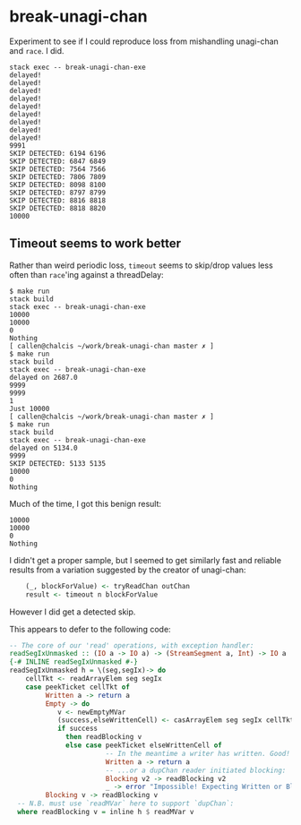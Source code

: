 # break-unagi-chan

Experiment to see if I could reproduce loss from mishandling unagi-chan and `race`. I did.

```
stack exec -- break-unagi-chan-exe
delayed!
delayed!
delayed!
delayed!
delayed!
delayed!
delayed!
delayed!
delayed!
9991
SKIP DETECTED: 6194 6196
SKIP DETECTED: 6847 6849
SKIP DETECTED: 7564 7566
SKIP DETECTED: 7806 7809
SKIP DETECTED: 8098 8100
SKIP DETECTED: 8797 8799
SKIP DETECTED: 8816 8818
SKIP DETECTED: 8818 8820
10000
````

## Timeout seems to work better

Rather than weird periodic loss, `timeout` seems to skip/drop values less often than `race`'ing against a threadDelay:

```
$ make run
stack build
stack exec -- break-unagi-chan-exe
10000
10000
0
Nothing
[ callen@chalcis ~/work/break-unagi-chan master ✗ ]
$ make run
stack build
stack exec -- break-unagi-chan-exe
delayed on 2687.0
9999
9999
1
Just 10000
[ callen@chalcis ~/work/break-unagi-chan master ✗ ]
$ make run
stack build
stack exec -- break-unagi-chan-exe
delayed on 5134.0
9999
SKIP DETECTED: 5133 5135
10000
0
Nothing
```

Much of the time, I got this benign result:

```
10000
10000
0
Nothing
```

I didn't get a proper sample, but I seemed to get similarly fast and reliable results from a variation suggested by the creator of unagi-chan:

```haskell
    (_, blockForValue) <- tryReadChan outChan
    result <- timeout n blockForValue
```

However I did get a detected skip.

This appears to defer to the following code:

```haskell
-- The core of our 'read' operations, with exception handler:
readSegIxUnmasked :: (IO a -> IO a) -> (StreamSegment a, Int) -> IO a
{-# INLINE readSegIxUnmasked #-}
readSegIxUnmasked h = \(seg,segIx)-> do
    cellTkt <- readArrayElem seg segIx
    case peekTicket cellTkt of
         Written a -> return a
         Empty -> do
            v <- newEmptyMVar
            (success,elseWrittenCell) <- casArrayElem seg segIx cellTkt (Blocking v)
            if success 
              then readBlocking v
              else case peekTicket elseWrittenCell of
                        -- In the meantime a writer has written. Good!
                        Written a -> return a
                        -- ...or a dupChan reader initiated blocking:
                        Blocking v2 -> readBlocking v2
                        _ -> error "Impossible! Expecting Written or Blocking"
         Blocking v -> readBlocking v
  -- N.B. must use `readMVar` here to support `dupChan`:
  where readBlocking v = inline h $ readMVar v 
```
